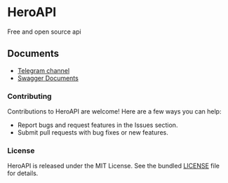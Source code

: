 # HeroAPI

Free and open source api 

## Documents
- [Telegram channel](https://t.me/HeroAPI)
- [Swagger Documents](https://heroapi.ir/docs)

### Contributing
Contributions to HeroAPI are welcome! Here are a few ways you can help:
- Report bugs and request features in the Issues section.
- Submit pull requests with bug fixes or new features.

### License
HeroAPI is released under the MIT License. See the bundled [LICENSE](https://github.com/irvaniamirali/HeroAPI/blob/main/LICENSE) file for details.
